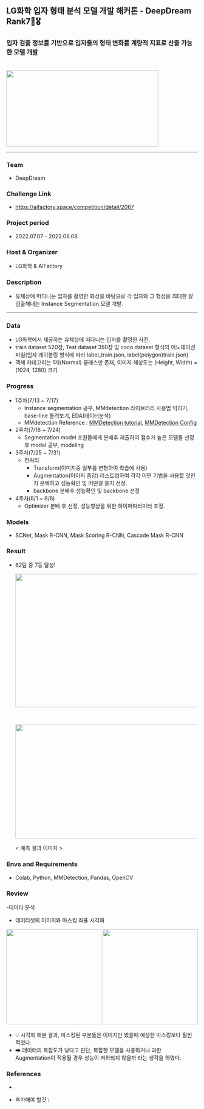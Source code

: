 ## LG화학 입자 형태 분석 모델 개발 해커톤 - DeepDream Rank7🏅🎖

### 입자 검출 정보를 기반으로 입자들의 형태 변화를 계량적 지표로 산출 가능한 모델 개발 <br/><br/>

<img src="https://user-images.githubusercontent.com/103362361/187381517-1abe006c-6073-4f27-9e55-ae35d388828e.png"  width="400" height="200"/>

---

### Team 
- DeepDream 

### Challenge Link  
- https://aifactory.space/competition/detail/2067 

### Project period   
- 2022.07.07 - 2022.08.08

### Host & Organizer 
- LG화학 & AIFactory

### Description
- 유체상에 떠다니는 입자를 촬영한 화상을 바탕으로 각 입자와 그 형상을 최대한 잘 검출해내는 Instance Segmentation 모델 개발.

--- 
### Data
- LG화학에서 제공하는 유체상에 떠다니는 입자를 촬영한 사진.
- train dataset 520장, Test dataset 350장 및 coco dataset 형식의 어노테이션 파일(입자 레이블링 형식에 따라 label_train.json, label(polygon)train.json) 
- 객체 카테고리는 1개(Normal) 클래스만 존재, 이미지 해상도는 (Height, Width) = (1024, 1280) 크기

### Progress
- 1주차(7/13 ~ 7/17)  
  - Instance segmentation 공부, MMdetection 라이브러리 사용법 익히기, base-line 돌려보기, EDA(데이터분석) 
  - MMdetection Reference : [MMDetection tutorial](https://greeksharifa.github.io/references/2021/09/05/MMDetection02/),  [MMDetection Config](https://velog.io/@dust_potato/MM-Detection-Config-%EC%9D%B4%ED%95%B4%ED%95%98%EA%B8%B0)
- 2주차(7/18 ~ 7/24)  
  - Segmentation model 조원들에게 분배후 제출하여 점수가 높은 모델들 선정 후 model 공부, modeling
- 3주차(7/25 ~ 7/31)  
  - 전처리 
    - Transform(이미지중 일부를 변형하여 학습에 사용)  
    - Augmentation(이미지 증강) 리스트업하여 각각 어떤 기법을 사용할 것인지 분배하고 성능확인 및 어떤걸 쓸지 선정.
    - backbone 분배후 성능확인 및 backbone 선정 
- 4주차(8/1 ~ 8/8)  
  - Optimizer 분배 후 선정, 성능향상을 위한 하이퍼파라미터 조정.

### Models  
- SCNet, Mask R-CNN, Mask Scoring R-CNN, Cascade Mask R-CNN
  

### Result
- 62팀 중 7등 달성!
 
  <img src="https://user-images.githubusercontent.com/103362361/187385788-913ff59d-cc4a-4d4a-bebc-456c99575e92.png"  width="700" height="350"/> <br/>
    
  <br/>
    
  <img src="https://user-images.githubusercontent.com/103362361/187386154-609a16be-80f0-448a-8033-e97df87c3954.png"  width="500" height="300"/> <br/>
    
  < 예측 결과 이미지 >



### Envs and Requirements
- Colab, Python, MMDetection, Pandas, OpenCV



### Review
-데이터 분석
 - 데이터셋의 이미지와 마스킹 좌표 시각화 
 
 <img src="https://user-images.githubusercontent.com/103362361/188362239-3ce1dbd7-856b-44c9-962e-fc9e23897dcd.png"  width="250" height="250"/> <img src="https://user-images.githubusercontent.com/103362361/188362346-9c810636-9c27-438d-99b0-ad0f77bf76ca.png"  width="250" height="250"/>
 - 💡 시각화 해본 결과, 마스킹된 부분들은 이미지만 봤을때 예상한 마스킹보다 훨씬 적었다. 
 - ➡ 데이터의 복잡도가 낮다고 판단, 복잡한 모델을 사용하거나 과한 Augmentation이 적용될 경우 성능이 저하되지 않을까 라는 생각을 하였다. 




### References
-

 
- 추가해야 할것 :  






























<!--

## Description

대회 링크 : https://aifactory.space/competition/detail/2067 <br/>

대회 기간 : 2022.07.07(목) 8:00 ~ 2022.08.08(월) 18:00 <br/>

주최 : LG화학 <br/>

주관 : AIFactory <br/>

주제 : 유체상에 떠다니는 입자를 촬영한 화상을 바탕으로 각 입자와 그 형상을 최대한 잘 검출해내는 Instance Segmentation 모델 개발. <br/>

팀 : DeepDream <br/>




<img src="https://user-images.githubusercontent.com/103362361/187381517-1abe006c-6073-4f27-9e55-ae35d388828e.png"  width="500" height="300"/> <br/>

---

## WorkFlow 


각 진행상황에 대해 왜 이렇게 했고 어떻게 생각을 했는지에 대한 원인, 고찰이 들어가야 한다.
왜 워크플로우를 왜 이렇게 잡았는지, 왜 Augmentation을 리스트업 하고 Backbone을 정했는지.



### 1. 데이터  
   
   LG화학에서 제공하는 유체상에 떠다니는 입자를 촬영한 사진. <br/>
   
   train dataset 520장, Test dataset 350장 및 coco dataset 형식의 어노테이션 파일(입자 레이블링 형식에 따라 label_train.json, label(polygon)train.json)  <br/>
   
   객체 카테고리는 1개(Normal) 클래스만 존재, 이미지 해상도는 (Height, Width) = (1024, 1280) 크기 <br/>

   - 데이터 분석
     - 데이터셋의 이미지와 마스킹 좌표 시각화 
     - <img src="https://user-images.githubusercontent.com/103362361/188362239-3ce1dbd7-856b-44c9-962e-fc9e23897dcd.png"  width="250" height="250"/> <img src="https://user-images.githubusercontent.com/103362361/188362346-9c810636-9c27-438d-99b0-ad0f77bf76ca.png"  width="250" height="250"/>
     - 💡 시각화 해본 결과, 마스킹된 부분들은 이미지만 봤을때 예상한 마스킹보다 훨씬 적었다. 
     - ➡ 데이터의 복잡도가 낮다고 판단, 복잡한 모델을 사용하거나 과한 Augmentation이 적용될 경우 성능이 저하되지 않을까 라는 생각을 하였다. 


### 2. 진행 내용
   
   #### 1주차(7/13 ~ 7/17)  
   
   Instance segmentation 공부, MMdetection 라이브러리 사용법 익히기, base-line 돌려보기, EDA(데이터분석) <br/>
   
   MMdetection Reference : [MMDetection tutorial](https://greeksharifa.github.io/references/2021/09/05/MMDetection02/),  [MMDetection Config](https://velog.io/@dust_potato/MM-Detection-Config-%EC%9D%B4%ED%95%B4%ED%95%98%EA%B8%B0)

   #### 2주차(7/18 ~ 7/24)  
   
   Segmentation model 조원들에게 분배후 제출하여 점수가 높은 모델들 선정 후 model 공부, modeling <br/>
   
   
   
   - 💬 왜 모델을 분배하였는가❔❔
     - MMDetection에는 많은 Instace Segmentation 모델이 존재.
     
     - 데이터 분석후 데이터와 맞지 않다는 모델들을 제외하고도 여러 많은 모델들이 존재하는데 각 모델들을 공부한다음 데이터와 맞다고 생각되는 모델을 정하기엔 시간이 촉박하여 조원들에게 모델들을 분배후 성능을 보고 모델을 선정함.
     
     
     
   - 💬 왜 모델을 먼저 선택하고 Augmentation순으로 Workflow를 잡았는가 ❔❔
     - 데이터를 보고 데이터의 복잡도가 높지 않다고 판단. 먼저 Augmentation을 해주면 데이터의 복잡도가 증가하는데 어떤 증강 기법들을 사용해야 최적의 성능을 내는지 알수없음.
     - 모델마다 복잡도도 다양하기에 먼저 모델을 고정시키고 Augmentation을 다양하게 적용시켜 성능향상을 보는것이 좋을거라 생각하여 모델을 먼저 선택하였다.
     
     
     
     <br/>
     
   
   
   분배모델| 점수
   -------|-------|
   SCNet_r50_fpn_1x(12epoch)_coco  |  0.5861291233  |
   Solov2 |  0.5393581245  |
   Cascade Mask R-CNN_r50_fpn_1x_coco | 0.5850912865 |
   Mask Scoring R-CNN_r50_fpn_1x_coco | 0.5636328897  |
   Hybird Task Cascade=htc_r50_fpn_1x_coco | 0.5548114978  |
   Mask R-CNN_r50_fpn_1x_coco  |  0.5472226479 |
   
 
    
   => 👍 SCNet, Mask R-CNN, Mask Scoring R-CNN, Cascade Mask R-CNN  선정 
   
   ( Mask R-CNN은 다른 모델들의 베이스 모델이기에 같이 공부하려고 선정! )

   <br/>

   #### 3주차(7/25 ~ 7/31)  
   
   전처리 
   - Transform(이미지중 일부를 변형하여 학습에 사용)  
      
   - Augmentation(이미지 증강) 리스트업하여 각각 어떤 기법을 사용할 것인지 분배하고 성능확인 및 어떤걸 쓸지 선정.
   
   - backbone 분배후 성능확인 및 backbone 선정 
   
   Backbone |
   -------|
   ResNet stricks back, EfficientNet, ConvNeXt   |  
   HRNet, Generalized Attention  |  
   GCNet, Res2Net |  
   PVT, PVTv2, Swin  |  
   RegNet, ResNest | 
   
   => 👍 ResNext, ResNet strikes back을 최종 Backbone으로 선정.
   
   
   <br/>
   
   
   - Online Data augmentation list-up(Transform)  
     - shear, rotate, resize, flip, equalize, brightness, contrast, minIoUrandomcrop, Albumentation
     - 동일 조건으로 고정. - cascade_rcnn_x101_32x4d_fpn_1x_coco, 12epoch, IOU threshold(0.3 ~ 0.6)
   
   
   Augmentation | 점수 |
   -------|-------|
   all augmentation   |  0.5452023496  |
   resize : 1024,1024 |  0.6041639844  |
   resize : 1280,1024 |  0.6084128911  |
   resize : 1333,800  |  0.6065363398  |
   equalize, brightness, contrast |  0.6044010023  |
   albumentation(Equalize, Brightness, contrast)  |  0.6042227322  |
   miniourandomcrop | 0.6023441395 |
     
   <br/>



   #### 4주차(8/1 ~ 8/8)  
   
   Optimizer 분배 후 선정, 성능향상을 위한 하이퍼파라미터 조정. 
   
   Optimizer |
   -------|
   RMSprop, Rprop   |  
   ASGD, LBFGS  |  
   Adadelta, Adagrad |  
   NAdam, Radam  |  
   SparseAdam, Adamax | 
    
   => 👍 Adadelta를 최종 Opitmizer로 선정
   
   <br/><br/>
   
   
  
  
  
  
  ### 3. 결과 : 62팀 중 7등 달성!
    
    
    
  <img src="https://user-images.githubusercontent.com/103362361/187385788-913ff59d-cc4a-4d4a-bebc-456c99575e92.png"  width="600" height="400"/> <br/>
    
  <br/>
    
  <img src="https://user-images.githubusercontent.com/103362361/187386154-609a16be-80f0-448a-8033-e97df87c3954.png"  width="600" height="400"/> <br/>
    
  < 예측 결과 이미지 >
    

   
---

## Usage Library & Baseline

Usage Library : [MMdetection](https://github.com/open-mmlab/mmdetection)

Base line : Mask R-CNN (대회측에서 baseline code 제공)

-->


<!-- 모델의 성능도 중요하지만 인퍼런스속도가 얼마나 나오냐, 걸리는 시간에 대한 리뷰가 있으면 좋겠다..
아쉬운점 : 우리의 상세한 과정도 나쁘지 않지만 체계적으로 들리진 않았다. = 해볼수 있는걸 다해봤는데 그중 좋을걸 골라서 해봤다. 논리적인 체계가 있어야. 근거가 정확하게 있어서 이거를 이렇게 했고 인사이트가 도출되어서, 나온 인사이트를 보여줘야. 이게 잘 보이지 않으니 다른 문제를 풀면 잘할까? 라는 의문이 듬.
우리가 어떤 역량을 가지고 있는지를 보여줘야하는데 7등했다말고는 보이는게 없음.
논문을 어느정도 리뷰하는내용은 굳이 필요하진 않음. 
-->





